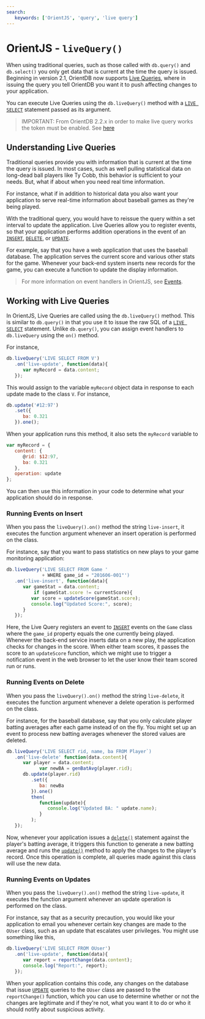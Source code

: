 ```yaml
---
search:
   keywords: ['OrientJS', 'query', 'live query']
---
```


# OrientJS - `liveQuery()`

When using traditional queries, such as those called with `db.query()` and `db.select()` you only get data that is current at the time the query is issued.  Beginning in version 2.1, OrientDB now supports [Live Queries](Live-Query.md), where in issuing the query you tell OrientDB you want it to push affecting changes to your application.

You can execute Live Queries using the `db.liveQuery()` method with a [`LIVE SELECT`](SQL-Live-Select.md) statement passed as its argument. 


> IMPORTANT: From OrientDB 2.2.x in order to make live query works the token must be enabled. See [here](OrientJS-Server.md#using-tokens)

## Understanding Live Queries

Traditional queries provide you with information that is current at the time the query is issued.  In most cases, such as well pulling statistical data on long-dead ball players like Ty Cobb, this behavior is sufficient to your needs.  But, what if about when you need real time information.

For instance, what if in addition to historical data you also want your application to serve real-time information about baseball games as they're being played.

With the traditional query, you would have to reissue the query within a set interval to update the application.  Live Queries allow you to register events, so that your application performs addition operations in the event of an [`INSERT`](SQL-Insert.md), [`DELETE`](SQL-Delete.md), or [`UPDATE`](SQL-Update.md).
  
For example, say that you have a web application that uses the baseball database.  The application serves the current score and various other stats for the game.  Whenever your back-end system inserts new records for the game, you can execute a function to update the display information.

>For more information on event handlers in OrientJS, see [Events](OrientJS-Events.md).

## Working with Live Queries

In OrientJS, Live Queries are called using the `db.liveQuery()` method.  This is similar to `db.query()` in that you use it to issue the raw SQL of a [`LIVE SELECT`](SQL-Live-Select.md) statement.  Unlike `db.query()`, you can assign event handlers to `db.liveQuery` using the `on()` method.

For instance,

```js
db.liveQuery('LIVE SELECT FROM V')
   .on('live-update', function(data){
      var myRecord = data.content;
   });
```

This would assign to the variable `myRecord` object data in response to each update made to the class `V`.  For instance,

```js
db.update('#12:97')
   .set({
      ba: 0.321
   }).one(); 
```

When your application runs this method, it also sets the `myRecord` variable to

```js
var myRecord = {
   content: {
      @rid: $12:97,
      ba: 0.321
   },
   operation: update
};
```

You can then use this information in your code to determine what your application should do in response.


### Running Events on Insert

When you pass the `liveQuery().on()` method the string `live-insert`, it executes the function argument whenever an insert operation is performed on the class.  

For instance, say that you want to pass statistics on new plays to your game monitoring application:

```js
db.liveQuery('LIVE SELECT FROM Game '
             + WHERE game_id = "201606-001"')
   .on('live-insert', function(data){
      var gameStat = data.content;
		  if (gameStat.score != currentScore){
         var score = updateScore(gameStat.score);
         console.log("Updated Score:", score);
      }
   });
```

Here, the Live Query registers an event to [`INSERT`](SQL-Insert.md) events on the `Game` class where the `game_id` property equals the one currently being played.  Whenever the back-end service inserts data on a new play, the application checks for changes in the score.  When either team scores, it passes the score to an `updateScore` function, which we might use to trigger a notification event in the web browser to let the user know their team scored run or runs.

### Running Events on Delete

When you pass the `liveQuery().on()` method the string `live-delete`, it executes the function argument whenever a delete operation is performed on the class.

For instance, for the baseball database, say that you only calculate player batting averages after each game instead of on the fly.  You might set up an event to process new batting averages whenever the stored values are deleted.

```js
db.liveQuery('LIVE SELECT rid, name, ba FROM Player`)
   .on('live-delete' function(data.content){
      var player = data.content;
			var newBA = genBatAvg(player.rid);
      db.update(player.rid)
         .set({
            ba: newBa
         }).one()
         then(
            function(update){
               console.log("Updated BA: " update.name);
            }
         );
   });
```  

Now, whenever your application issues a [`delete()`](OrientJS-Query-Delete.md) statement against the player's batting average, it triggers this function to generate a new batting average and runs the [`update()`](OrientJS-Query-Update.md) method to apply the changes to the player's record.  Once this operation is complete, all queries made against this class will use the new data.


### Running Events on Updates

When you pass the `liveQuery().on()` method the string `live-update`, it executes the function argument whenever an update operation is performed on the class.

For instance, say that as a security precaution, you would like your application to email you whenever certain key changes are made to the `OUser` class, such as an update that escalates user privileges.  You might use something like this,

```js
db.liveQuery('LIVE SELECT FROM OUser')
   .on('live-update', function(data){
      var report = reportChange(data.content);
      console.log("Report:", report);
   });
```

When your application contains this code, any changes on the database that issue [`UPDATE`](SQL-Update.md) queries to the `OUser` class are passed to the `reportChange()` function, which you can use to determine whether or not the changes are legitimate and if they're not, what you want it to do or who it should notify about suspicious activity. 
